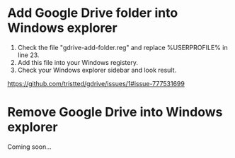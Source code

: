 # Add Google Drive folder into Windows explorer
1. Check the file "gdrive-add-folder.reg" and replace %USERPROFILE% in line 23.
2. Add this file into your Windows registery.
3. Check your Windows explorer sidebar and look result.

https://github.com/tristted/gdrive/issues/1#issue-777531699

# Remove Google Drive into Windows explorer
Coming soon...
